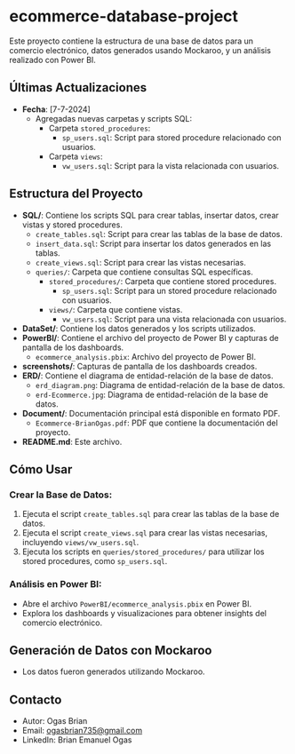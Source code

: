 # ecommerce-database-project
Este proyecto contiene la estructura de una base de datos para un comercio electrónico, datos generados usando Mockaroo, y un análisis realizado con Power BI.
## Últimas Actualizaciones

- **Fecha**: [7-7-2024]
  - Agregadas nuevas carpetas y scripts SQL:
    - Carpeta `stored_procedures`:
      - `sp_users.sql`: Script para stored procedure relacionado con usuarios.
    - Carpeta `views`:
      - `vw_users.sql`: Script para la vista relacionada con usuarios.

## Estructura del Proyecto

- **SQL/**: Contiene los scripts SQL para crear tablas, insertar datos, crear vistas y stored procedures.
  - `create_tables.sql`: Script para crear las tablas de la base de datos.
  - `insert_data.sql`: Script para insertar los datos generados en las tablas.
  - `create_views.sql`: Script para crear las vistas necesarias.
  - `queries/`: Carpeta que contiene consultas SQL específicas.
    - `stored_procedures/`: Carpeta que contiene stored procedures.
      - `sp_users.sql`: Script para un stored procedure relacionado con usuarios.
    - `views/`: Carpeta que contiene vistas.
      - `vw_users.sql`: Script para una vista relacionada con usuarios.
- **DataSet/**: Contiene los datos generados y los scripts utilizados.
- **PowerBI/**: Contiene el archivo del proyecto de Power BI y capturas de pantalla de los dashboards.
  - `ecommerce_analysis.pbix`: Archivo del proyecto de Power BI.
- **screenshots/**: Capturas de pantalla de los dashboards creados.
- **ERD/**: Contiene el diagrama de entidad-relación de la base de datos.
  - `erd_diagram.png`: Diagrama de entidad-relación de la base de datos.
  - `erd-Ecommerce.jpg`: Diagrama de entidad-relación de la base de datos.
- **Document/**: Documentación principal está disponible en formato PDF.
  - `Ecommerce-BrianOgas.pdf`: PDF que contiene la documentación del proyecto.
- **README.md**: Este archivo.

## Cómo Usar

### Crear la Base de Datos:

1. Ejecuta el script `create_tables.sql` para crear las tablas de la base de datos.
2. Ejecuta el script `create_views.sql` para crear las vistas necesarias, incluyendo `views/vw_users.sql`.
3. Ejecuta los scripts en `queries/stored_procedures/` para utilizar los stored procedures, como `sp_users.sql`.

### Análisis en Power BI:

- Abre el archivo `PowerBI/ecommerce_analysis.pbix` en Power BI.
- Explora los dashboards y visualizaciones para obtener insights del comercio electrónico.

## Generación de Datos con Mockaroo

- Los datos fueron generados utilizando Mockaroo.

## Contacto

- Autor: Ogas Brian
- Email: ogasbrian735@gmail.com
- LinkedIn: Brian Emanuel Ogas
